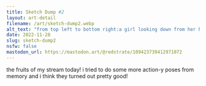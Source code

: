 ```yaml
---
title: Sketch Dump #2
layout: art-detail
filename: /art/sketch-dump2.webp
alt_text: "from top left to bottom right:a girl looking down from her handa dancer with ring weapons doing a striking posea woman from behind lifting her leg upanother girl lifting her left hand like she's speaking to someoneanother woman holding a gun at YOUand a girl holding her right arm, looking cute"
date: 2022-11-28
slug: sketch-dump2
nsfw: false
mastodon_url: https://mastodon.art/@redstrate/109423739412971072
---
```

the fruits of my stream today! i tried to do some more action-y poses from memory and i think they turned out pretty good!
